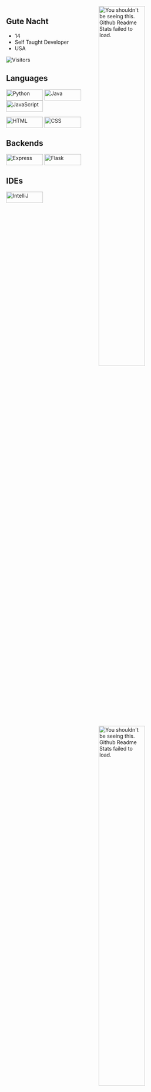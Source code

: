 <img width="50%" align="right" src="https://github-readme-stats.vercel.app/api?username=gutenacht0221&count_private=true&include_all_commits=true&show_icons=true&theme=midnight-purple&icon_color=fff&hide_border=true" alt="You shouldn't be seeing this. Github Readme Stats failed to load.">
<img width="50%" align="right" src="https://github-readme-stats.vercel.app/api/top-langs?username=gutenacht0221&theme=midnight-purple&layout=compact&hide_border=true&langs_count=10&exclude_repo=mcp1.8.9op" alt="You shouldn't be seeing this. Github Readme Stats failed to load.">

## Gute Nacht
- 14
- Self Taught Developer
- USA

<img src="https://visitor-badge.glitch.me/badge?page_id=gutenacht0221&color=000&text=Visitors&style=for-the-badge&logo=GitBook&logoColor=white&left_color=black&right_color=purple" alt="Visitors">

## Languages
<img width="100px" height="30px" alt="Python" align="center" src="https://img.shields.io/badge/-Python-007aff?style=for-the-badge&logo=python&logoColor=black"/> <img width="100px" alt="Java" height="30px" align="center" src="https://img.shields.io/badge/-Java-b45f06?style=for-the-badge&logo=oracle&logoColor=black"/> <img width="100px" alt="JavaScript" height="30px" align="center" src="https://img.shields.io/badge/JavaScript-FFFF00?style=for-the-badge&logo=javascript&logoColor=black"/>

<img alt="HTML" width="100px" height="30px" align="center" src="https://img.shields.io/badge/-HTML-de6400?style=for-the-badge&logo=html5&logoColor=black"/> <img alt="CSS" width="100px" height="30px" align="center" src="https://img.shields.io/badge/-CSS-6810a3?style=for-the-badge&logo=css3&logoColor=black"/>

## Backends
<img alt="Express" width="100px" height="30px" align="center" src="https://img.shields.io/badge/Express.js-FFFFFF?style=for-the-badge&logo=express&logoColor=black"/> <img alt="Flask" width="100px" height="30px" align="center" src="https://img.shields.io/badge/-Flask-03a3a6?style=for-the-badge&logo=flask&logoColor=black"/>

## IDEs
<img alt="IntelliJ"  width="100px" height="30px" align="center" src="https://img.shields.io/badge/IntelliJ_IDEA-ee0000.svg?style=for-the-badge&logo=intellij-idea&logoColor=black"/>
